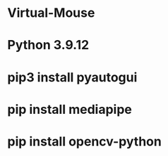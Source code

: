 # Virtual-Mouse
# Python 3.9.12
# pip3 install pyautogui
# pip install mediapipe
# pip install opencv-python
